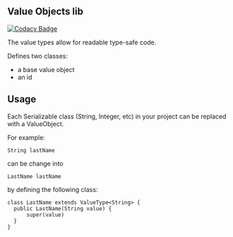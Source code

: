 
## Value Objects lib

[![Codacy Badge](https://api.codacy.com/project/badge/Grade/0b8d189eeab34d9cba6ac4d5e7e38453)](https://www.codacy.com/app/jeroenwijdemans/valueobjects?utm_source=github.com&utm_medium=referral&utm_content=jeroenwijdemans/valueobjects&utm_campaign=badger)

The value types allow for readable type-safe code.

Defines two classes: 

 - a base value object
 - an id
 
## Usage
 
 Each Serializable class (String, Integer, etc) in your project can 
 be replaced with a ValueObject.
 
 For example:
  
  ```
  String lastName
  ```
  
  can be change into
  
  ```
  LastName lastName
  ```
  
  by defining the following class:
  
  ```
  class LastName extends ValueType<String> {
    public LastName(String value) {
        super(value)
    }
  }
  ```
  